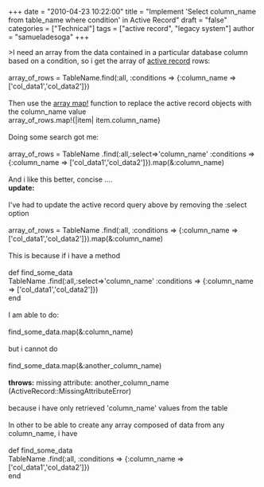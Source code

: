 +++
date = "2010-04-23 10:22:00"
title = "Implement 'Select column_name from table_name where condition' in Active Record"
draft = "false"
categories = ["Technical"]
tags = ["active record", "legacy system"]
author = "samueladesoga"
+++

&gt;I need an array from the data contained in a particular database column based on a condition, so i get the array of <a href="http://rails.rubyonrails.org/classes/ActiveRecord/Base.html">active record</a> rows:<br /><br />array_of_rows =  TableName.find(:all, :conditions =&gt; {:column_name =&gt; ['col_data1','col_data2']})<br /><br />Then use the <a href="http://ruby-doc.org/core/classes/Array.html#M002189">array map!</a> function to replace the active record objects with the column_name value<br />array_of_rows.map!{|item| item.column_name}<br /><br />Doing some search got me:<br /><br />array_of_rows = TableName .find(:all,:select=&gt;'column_name' :conditions =&gt; {:column_name =&gt; ['col_data1','col_data2']}).map(&amp;:column_name)<br /><br />And i like this better, concise ....<br /><span style="font-weight:bold;">update:</span><br /><br />I've had to update the active record query  above by removing the :select option<br /><br />array_of_rows = TableName .find(:all, :conditions  =&gt; {:column_name =&gt;  ['col_data1','col_data2']}).map(&amp;:column_name)<br /><br />This is because if i have a method<br /><br />def find_some_data<br />       TableName .find(:all,:select=&gt;'column_name' :conditions =&gt;  {:column_name =&gt; ['col_data1','col_data2']})<br />end<br /><br />I am able to do:<br /><br />find_some_data.map(&amp;:column_name)<br /><br />but i cannot do<br /><br />find_some_data.map(&amp;:another_column_name)<br /><br /><span style="font-weight:bold;">throws:</span>   missing attribute: another_column_name (ActiveRecord::MissingAttributeError)<br /><br />because i have only retrieved  'column_name' values from the table<br /><br />In other to be able to create any array composed of data from any column_name, i have<br /><br />def find_some_data<br />       TableName .find(:all, :conditions =&gt;  {:column_name =&gt; ['col_data1','col_data2']})<br />end

